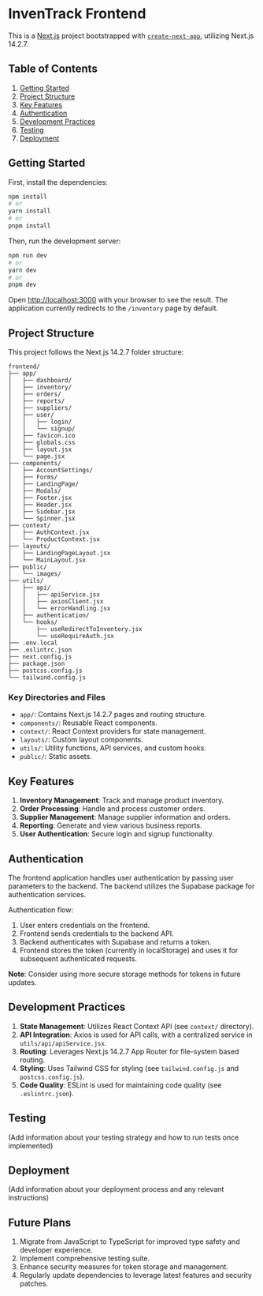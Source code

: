 # InvenTrack Frontend

This is a [Next.js](https://nextjs.org/) project bootstrapped with [`create-next-app`](https://github.com/vercel/next.js/tree/canary/packages/create-next-app), utilizing Next.js 14.2.7.

## Table of Contents

1. [Getting Started](#getting-started)
2. [Project Structure](#project-structure)
3. [Key Features](#key-features)
4. [Authentication](#authentication)
5. [Development Practices](#development-practices)
6. [Testing](#testing)
7. [Deployment](#deployment)

## Getting Started

First, install the dependencies:

```bash
npm install
# or
yarn install
# or
pnpm install
```

Then, run the development server:

```bash
npm run dev
# or
yarn dev
# or
pnpm dev
```

Open [http://localhost:3000](http://localhost:3000) with your browser to see the result. The application currently redirects to the `/inventory` page by default.

## Project Structure

This project follows the Next.js 14.2.7 folder structure:

```
frontend/
├── app/
│   ├── dashboard/
│   ├── inventory/
│   ├── orders/
│   ├── reports/
│   ├── suppliers/
│   ├── user/
│   │   ├── login/
│   │   └── signup/
│   ├── favicon.ico
│   ├── globals.css
│   ├── layout.jsx
│   └── page.jsx
├── components/
│   ├── AccountSettings/
│   ├── Forms/
│   ├── LandingPage/
│   ├── Modals/
│   ├── Footer.jsx
│   ├── Header.jsx
│   ├── Sidebar.jsx
│   └── Spinner.jsx
├── context/
│   ├── AuthContext.jsx
│   └── ProductContext.jsx
├── layouts/
│   ├── LandingPageLayout.jsx
│   └── MainLayout.jsx
├── public/
│   └── images/
├── utils/
│   ├── api/
│   │   ├── apiService.jsx
│   │   ├── axiosClient.jsx
│   │   └── errorHandling.jsx
│   ├── authentication/
│   └── hooks/
│       ├── useRedirectToInventory.jsx
│       └── useRequireAuth.jsx
├── .env.local
├── .eslintrc.json
├── next.config.js
├── package.json
├── postcss.config.js
└── tailwind.config.js
```

### Key Directories and Files

- `app/`: Contains Next.js 14.2.7 pages and routing structure.
- `components/`: Reusable React components.
- `context/`: React Context providers for state management.
- `layouts/`: Custom layout components.
- `utils/`: Utility functions, API services, and custom hooks.
- `public/`: Static assets.

## Key Features

1. **Inventory Management**: Track and manage product inventory.
2. **Order Processing**: Handle and process customer orders.
3. **Supplier Management**: Manage supplier information and orders.
4. **Reporting**: Generate and view various business reports.
5. **User Authentication**: Secure login and signup functionality.

## Authentication

The frontend application handles user authentication by passing user parameters to the backend. The backend utilizes the Supabase package for authentication services.

Authentication flow:

1. User enters credentials on the frontend.
2. Frontend sends credentials to the backend API.
3. Backend authenticates with Supabase and returns a token.
4. Frontend stores the token (currently in localStorage) and uses it for subsequent authenticated requests.

**Note**: Consider using more secure storage methods for tokens in future updates.

## Development Practices

1. **State Management**: Utilizes React Context API (see `context/` directory).
2. **API Integration**: Axios is used for API calls, with a centralized service in `utils/api/apiService.jsx`.
3. **Routing**: Leverages Next.js 14.2.7 App Router for file-system based routing.
4. **Styling**: Uses Tailwind CSS for styling (see `tailwind.config.js` and `postcss.config.js`).
5. **Code Quality**: ESLint is used for maintaining code quality (see `.eslintrc.json`).

## Testing

(Add information about your testing strategy and how to run tests once implemented)

## Deployment

(Add information about your deployment process and any relevant instructions)

## Future Plans

1. Migrate from JavaScript to TypeScript for improved type safety and developer experience.
2. Implement comprehensive testing suite.
3. Enhance security measures for token storage and management.
4. Regularly update dependencies to leverage latest features and security patches.
